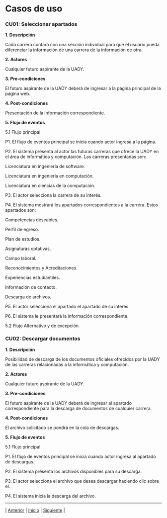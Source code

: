# Casos de uso

### CU01: Seleccionar apartados
 **1. Descripción**

Cada carrera contará con una sección individual para que el usuario pueda diferenciar la información de una carrera de la información de otra.

**2. Actores**

Cualquier futuro aspirante de la UADY.

**3. Pre-condiciones**

El futuro aspirante de la UADY deberá de ingresar a la página principal de la página web.

**4. Post-condiciones**

Presentación de la información correspondiente.

**5. Flujo de eventos**

 5.1	Flujo principal

  P1. El flujo de eventos principal se inicia cuando actor ingresa a la página.

  P2. El sistema presenta al actor las futuras carreras que ofrece la UADY en el área de informática y computación. Las carreras presentadas son:

  Licenciatura en ingeniería de software.

  Licenciatura en ingeniería en computación.

  Licenciatura en ciencias de la computación.

  P3. El actor selecciona la carrera de su interés.

  P4. El sistema mostrará los apartados correspondientes a la carrera. Estos apartados son:

  Competencias deseables.

  Perfil de egreso.

  Plan de estudios.

  Asignaturas optativas.

  Campo laboral.

  Reconocimientos y Acreditaciones.

  Experiencias estudiantiles.

  Información de contacto.

  Descarga de archivos.

  P5. El actor selecciona el apartado el apartado de su interés.

  P6. El sistema le presentará la información correspondiente.

 5.2	Flujo Alternativo y de excepción

### CU02: Descargar documentos

**1.	Descripción**

Posibilidad de descarga de los documentos oficiales ofrecidos por la UADY de las carreras relacionadas a la informática y computación.

**2.	Actores**

Cualquier futuro aspirante de la UADY.

**3.	Pre-condiciones**

El futuro aspirante de la UADY deberá de ingresar al apartado correspondiente para la descarga de documentos de cualquier carrera.

**4.	Post-condiciones**

El archivo solicitado se pondrá en la cola de descargas.

__5.	Flujo de eventos__

5.1	Flujo principal

  P1. El flujo de eventos principal se inicia cuando actor ingresa al apartado de descargas.

  P2. El sistema presenta los archivos disponibles para su descarga.

  P3. El actor selecciona el archivo que desea descargar haciendo clic sobre él.

  P4. El sistema inicia la descarga del archivo.























***
| [Anterior](https://github.com/Geovanna-med/Enterate/blob/main/Documentos/Requerimientos.md "Anterior") 
| [Inicio](https://github.com/Geovanna-med/Enterate "Inicio") 
| [Siguiente](https://github.com/Geovanna-med/Enterate/blob/main/Documentos/Plan%20del%20proyecto.md "Siguiente") |

